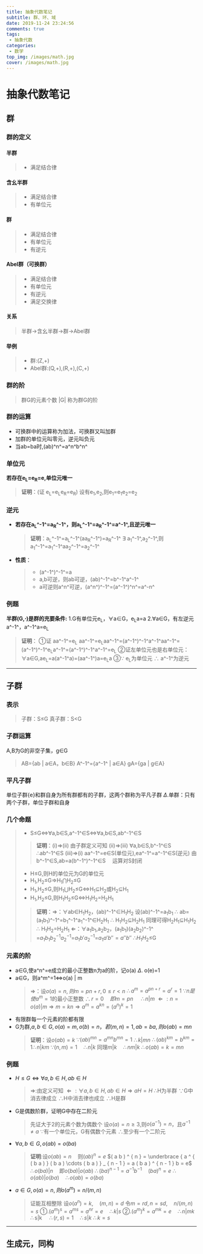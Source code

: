 ```yaml
---
title: 抽象代数笔记
subtitle: 群、环、域
date: 2019-11-24 23:24:56
comments: true
tags: 
 - 抽象代数
categories: 
 - 数学
top_img: /images/math.jpg
cover: /images/math.jpg
---
```


# 抽象代数笔记
## 群
### 群的定义
#### 半群
>* 满足结合律
#### 含幺半群
>* 满足结合律
>* 有单位元
#### 群 
>* 满足结合律 
>* 有单位元
>* 有逆元
#### Abel群（可换群）
>* 满足结合律 
>* 有单位元
>* 有逆元
>* 满足交换律
#### 关系 
>半群$\rightarrow$含幺半群$\rightarrow$群$\rightarrow$Abel群
#### 举例
>* 群:(Z,+)
>* Abel群:(Q,+),(R,+),(C,+)
### 群的阶
>群G的元素个数 |G| 称为群G的阶
### 群的运算
* 可换群中的运算称为加法，可换群又叫加群
* 加群的单位元叫零元，逆元叫负元
* 当ab=ba时,(ab)^n^=a^n^b^n^
### 单位元
**若存在e<sub>L</sub>=e<sub>R</sub>=e,单位元唯一**
>**证明**：(证 e<sub>L</sub>=e<sub>L</sub>e<sub>R</sub>=e<sub>R</sub>)
>设有e<sub>1</sub>,e<sub>2</sub>,则e<sub>1</sub>=e<sub>1</sub>e<sub>2</sub>=e<sub>2</sub>
### 逆元
* **若存在a<sub>L</sub>^-1^=a<sub>R</sub>^-1^，则a<sub>L</sub>^-1^=a<sub>R</sub>^-1^=a^-1^,且逆元唯一**
  >**证明**：a<sub>L</sub>^-1^=a<sub>L</sub>^-1^(aa<sub>R</sub>^-1^)=a<sub>R</sub>^-1^
$\exists$ a<sub>1</sub>^-1^,a<sub>2</sub>^-1^,则a<sub>1</sub>^-1^=a<sub>1</sub>^-1^aa<sub>2</sub>^-1^=a<sub>2</sub>^-1^
* **性质**：
    >* (a^-1^)^-1^=a
    >* a,b可逆，则ab可逆，(ab)^-1^=b^-1^a^-1^
    >* a可逆则a^n^可逆，(a^n^)^-1^=(a^-1^)^n^=a^-n^
### 例题
**半群(G,$\cdot$)是群的充要条件:**
1.G有单位元e<sub>L</sub>，$\forall$a$\in$G，e<sub>L</sub>a=a
2.$\forall$a$\in$G，有左逆元a^-1^，a^-1^a=e<sub>L</sub>
>**证明**：
>①证 aa^-1^=e<sub>L</sub>
> aa^-1^=e<sub>L</sub>aa^-1^=(a^-1^)^-1^a^-1^aa^-1^=(a^-1^)^-1^e<sub>L</sub>a^-1^=(a^-1^)^-1^a^-1^=e<sub>L</sub>
>②证左单位元也是右单位元：
$\forall$a$\in$G,ae<sub>L</sub>=a(a^-1^a)=(aa^-1^)a=e<sub>L</sub>a
>③$\because$ e<sub>L</sub>为单位元
$\therefore$ a^-1^为逆元
---

## 子群
### 表示
>子群：S$\leq$G 真子群：S<G
### 子群运算
A,B为G的非空子集，g$\in$G
>AB={ab | a$\in$A，b$\in$B}
>A^-1^={a^-1^ | a$\in$A}
>gA={ga | g$\in$A}
### 平凡子群
单位子群{e}和群自身为所有群都有的子群，这两个群称为平凡子群
$\Delta$.单群：只有两个子群，单位子群和自身
### 几个命题
>* S$\leq$G$\iff$$\forall$a,b$\in$S,a^-1^$\in$S$\iff$$\forall$a,b$\in$S,ab^-1^$\in$S
>>**证明**：(i)$\Rightarrow$(ii) 由子群定义可知
>(ii)$\Rightarrow$(iii) $\forall$a,b$\in$S,b^-1^$\in$S &emsp;$\therefore$ab^-1^$\in$S
>(iii)$\Rightarrow$(i) aa^-1^=e$\in$S(单位元),ea^-1^=a^-1^$\in$S(逆元)
>由b^-1^$\in$S,ab=a(b^-1^)^-1^$\in$S &emsp;运算对S封闭
>* H$\leq$G,则H的单位元为G的单位元
>* H<sub>1</sub>,H<sub>2</sub>$\leq$G$\Rightarrow$H<sub>1</sub>$\bigcap$H<sub>2</sub>$\leq$G
>* H<sub>1</sub>,H<sub>2</sub>$\leq$G,则H<sub>1</sub>$\bigcup$H<sub>2</sub>$\leq$G$\iff$H<sub>1</sub>$\subseteq$H<sub>2</sub>或H<sub>2</sub>$\subseteq$H<sub>1</sub>
>* H<sub>1</sub>,H<sub>2</sub>$\leq$G,则H<sub>1</sub>H<sub>2</sub>$\leq$G$\iff$H<sub>1</sub>H<sub>2</sub>=H<sub>2</sub>H<sub>1</sub>
>>**证明**：$\Rightarrow$：$\forall$ab$\in$H<sub>1</sub>H<sub>2</sub>，(ab)^-1^$\in$H<sub>1</sub>H<sub>2</sub>
>设(ab)^-1^=a<sub>1</sub>b<sub>1</sub>
$\therefore$ ab=(a<sub>1</sub>b<sub>1</sub>)^-1^=b<sub>1</sub>^-1^a<sub>1</sub>^-1^$\in$H<sub>2</sub>H<sub>1</sub>
$\therefore$ H<sub>1</sub>H<sub>2</sub>$\subseteq$H<sub>2</sub>H<sub>1</sub>
同理可得H<sub>2</sub>H<sub>1</sub>$\subseteq$H<sub>1</sub>H<sub>2</sub>
$\therefore$ H<sub>1</sub>H<sub>2</sub>=H<sub>2</sub>H<sub>1</sub>
$\Leftarrow$：$\forall$a<sub>1</sub>b<sub>1</sub>,a<sub>2</sub>b<sub>2</sub>，(a<sub>1</sub>b<sub>1</sub>)(a<sub>2</sub>b<sub>2</sub>)^-1^
=$a _ { 1 } b _ { 1 } b _ { 2 } ^ { - 1 } a _ { 2 } ^ { - 1 }$=$a _ { 1 } b'a _ { 2 } ^ { - 1 }$=$a _ { 1 } a' b''=a''b''$
$\therefore$$H_{1}H_{2}$$\leq$G
### 元素的阶
* a$\in$G,使a^n^=e成立的最小正整数n为a的阶，记o(a)
$\Delta$. o(e)=1
* a$\in$G，则a^m^=1$\iff$o(a) | m
  >$\Rightarrow$：设$o ( a ) = n ,则 m = p n + r , 0 \leq r < n$
$\therefore a ^ { m } = a ^ { p n + r } = a ^ { r } = 1$
$\because n是使 a ^ { m } = 1$的最小正整数
$\therefore r = 0 \quad 即m = p n \quad$
$\therefore n|m$
$\Leftarrow: n = o ( a ) | m \Rightarrow m = k n \Rightarrow a ^ { m } = a ^ { k n } = \left( a ^ { n } \right) ^ { k } = 1$
* 有限群每一个元素的阶都有限
* G为群,$a , b \in G ,o ( a ) = m , o ( b ) = n，若 ( m , n ) = 1 ,a b = b a,则o ( a b ) = m n$
    >**证明**：设$o ( a b ) = k$
    $\because ( a b ) ^ { m n } = a ^ { m n } b ^ { m n } = 1$
$\therefore k | m n$
$\therefore ( a b ) ^ { k m } = b ^ { k m } = 1 \therefore n | k m$
$\because ( n , m ) = 1 \quad \therefore n | k$
同理$m | k \quad \therefore n m | k$
$\therefore o ( a b ) = k = m n$

### 例题
* $H \leqslant G \Leftrightarrow \forall a , b \in H , a b \in H$
    >$\Rightarrow$:由定义可知
$\Leftarrow: \forall a , b \in H , a b \in H \Rightarrow a H = H$
$\therefore$H为半群
$\because$G中消去律成立
$\therefore$H中消去律也成立
$\therefore$H是群
* G是偶数阶群，证明G中存在二阶元
    >先证大于2的元素个数为偶数个
设$o(a)=n\geq 3$,则$o(a^{-1})=n$，且$a^{-1}\neq a$
$\because$有一个单位元，G有偶数个元素
$\therefore$至少有一个二阶元
* $\forall a , b \in G , o(ab) = o ( b a )$
    >**证明**:设$o( a b ) = n \quad$则$( ab ) ^ { n } = e$
$( a b ) ^ { n } = \underbrace { a ^ { ( b a ) } ( b a ) \cdots ( b a ) } _ { n - 1 } = a ( b a ) ^ { n - 1 } b = e$
$\therefore o(ba)|n \quad$即$o(ba)|o(ab)$
$\therefore ( b a ) ^ { n - 1 } = a ^ { - 1 } b ^ { - 1 } \quad ( b a ) ^ { n } = e$
$\therefore o ( ab ) | o ( b a ) \quad \therefore o ( a b ) = o ( b a )$
* $a\in G,o(a)=n,则o(a^{m})=n/(m,n)$
    >证能互相整除
设$o\left( a ^ { n } \right) = k , \quad ( m , n ) = d$
令$m = r d , n = s d , \quad n / ( m , n ) = s$
①.$( a ^ { m } ) ^ { s } = a ^ { m s } = a ^ { n r } = e \quad \therefore k | s$
②.$\left( a ^ { m } \right) ^ { k } = a ^ { m k } = e \quad \therefore n | m k$
$\therefore \operatorname { s | k } \quad\therefore ( r , s ) = 1 \quad \therefore s | k$
$\therefore k = s$
---
## 生成元，同构